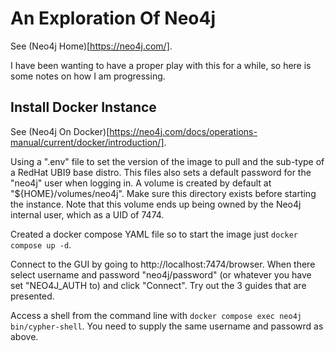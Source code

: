 # An Exploration Of Neo4j

See (Neo4j Home)[https://neo4j.com/].

I have been wanting to have a proper play with this for a while, so here is some notes on how I am progressing.

## Install Docker Instance

See (Neo4j On Docker)[https://neo4j.com/docs/operations-manual/current/docker/introduction/].



Using a ".env" file to set the version of the image to pull and the sub-type of a RedHat UBI9 base distro. This files also sets a default password for the "neo4j" user when logging in. A volume is created by default at "${HOME}/volumes/neo4j". Make sure this directory exists before starting the instance. Note that this volume ends up being owned by the Neo4j internal user, which as a UID of 7474.

Created a docker compose YAML file so to start the image just ``docker compose up -d``.

Connect to the GUI by going to http://localhost:7474/browser. When there select username and password "neo4j/password" (or whatever you have set "NEO4J_AUTH to) and click "Connect". Try out the 3 guides that are presented.

Access a shell from the command line with ``docker compose exec neo4j bin/cypher-shell``. You need to supply the same username and passowrd as above.

